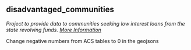 ## disadvantaged_communities
*Project to provide data to communities seeking low interest loans from the state revolving funds. [More Information](https://www.colorado.gov/pacific/cdphe/wq-general-srf-information)*

Change negative numbers from ACS tables to 0 in the geojsons

